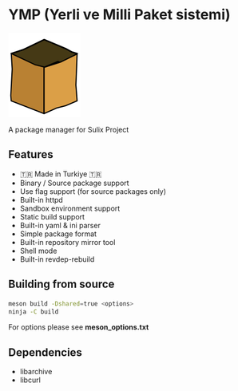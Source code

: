 # YMP (Yerli ve Milli Paket sistemi)
![ymp logo](data/application-x-ymp.svg)

A package manager for Sulix Project

## Features
* 🇹🇷 Made in Turkiye 🇹🇷
* Binary / Source package support
* Use flag support (for source packages only)
* Built-in httpd
* Sandbox environment support
* Static build support
* Built-in yaml & ini parser
* Simple package format
* Built-in repository mirror tool
* Shell mode
* Built-in revdep-rebuild

## Building from source

```bash
meson build -Dshared=true <options>
ninja -C build
```

For options please see **meson_options.txt**

## Dependencies
* libarchive
* libcurl
